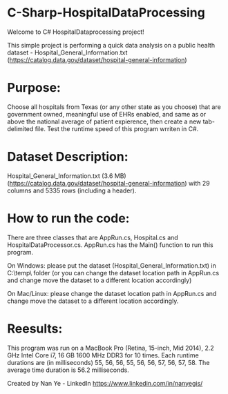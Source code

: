 # C-Sharp-HospitalDataProcessing
Welcome to C# HospitalDataprocessing project!


This simple project is performing a quick data analysis on a public health dataset - Hospital_General_Information.txt (https://catalog.data.gov/dataset/hospital-general-information)

# Purpose:
Choose all hospitals from Texas (or any other state as you choose) that are government owned, meaningful use of EHRs enabled, and same as or above the national average of patient expierence, then create a new tab-delimited file. Test the runtime speed of this program wrriten in C#.

# Dataset Description:
Hospital_General_Information.txt (3.6 MB) (https://catalog.data.gov/dataset/hospital-general-information) with 29 columns and 5335 rows (including a header).

# How to run the code:
There are three classes that are AppRun.cs, Hospital.cs and HospitalDataProcessor.cs. AppRun.cs has the Main() function to run this program.

On Windows: please put the dataset (Hospital_General_Information.txt) in C:\temp\ folder (or you can change the dataset location path in AppRun.cs and change move the dataset to a different location accordingly)

On Mac/Linux: please change the dataset location path in AppRun.cs and change move the dataset to a different location accordingly.

# Reesults:
This program was run on a MacBook Pro (Retina, 15-inch, Mid 2014), 2.2 GHz Intel Core i7, 16 GB 1600 MHz DDR3 for 10 times.
Each runtime durations are (in milliseconds) 55, 56, 56, 55, 56, 56, 57, 56, 57, 58. The average time duration is 56.2 milliseconds.

Created by Nan Ye - LinkedIn https://www.linkedin.com/in/nanyegis/
